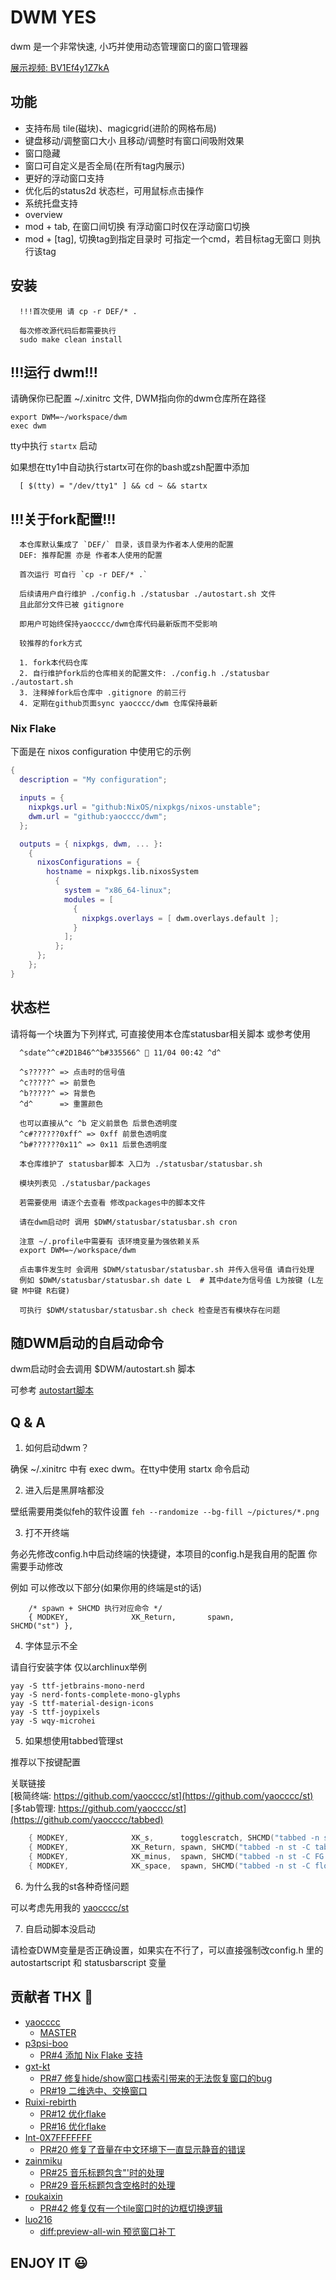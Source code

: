 # DWM YES

dwm 是一个非常快速, 小巧并使用动态管理窗口的窗口管理器

[展示视频: BV1Ef4y1Z7kA](https://www.bilibili.com/video/BV1Ef4y1Z7kA/)

## 功能

- 支持布局 tile(磁块)、magicgrid(进阶的网格布局)
- 键盘移动/调整窗口大小 且移动/调整时有窗口间吸附效果
- 窗口隐藏
- 窗口可自定义是否全局(在所有tag内展示)
- 更好的浮动窗口支持
- 优化后的status2d 状态栏，可用鼠标点击操作
- 系统托盘支持
- overview
- mod + tab, 在窗口间切换 有浮动窗口时仅在浮动窗口切换
- mod + [tag], 切换tag到指定目录时 可指定一个cmd，若目标tag无窗口 则执行该tag

## 安装

```plaintext
  !!!首次使用 请 cp -r DEF/* .

  每次修改源代码后都需要执行
  sudo make clean install
```

## !!!运行 dwm!!!

请确保你已配置 ~/.xinitrc 文件, DWM指向你的dwm仓库所在路径

```plaintext
export DWM=~/workspace/dwm
exec dwm
```

tty中执行 `startx` 启动

如果想在tty1中自动执行startx可在你的bash或zsh配置中添加

```plaintext
  [ $(tty) = "/dev/tty1" ] && cd ~ && startx
```

## !!!关于fork配置!!!

```plaintext
  本仓库默认集成了 `DEF/` 目录，该目录为作者本人使用的配置
  DEF: 推荐配置 亦是 作者本人使用的配置

  首次运行 可自行 `cp -r DEF/* .`

  后续请用户自行维护 ./config.h ./statusbar ./autostart.sh 文件
  且此部分文件已被 gitignore

  即用户可始终保持yaocccc/dwm仓库代码最新版而不受影响

  较推荐的fork方式

  1. fork本代码仓库
  2. 自行维护fork后的仓库相关的配置文件: ./config.h ./statusbar ./autostart.sh
  3. 注释掉fork后仓库中 .gitignore 的前三行
  4. 定期在github页面sync yaocccc/dwm 仓库保持最新
```

### Nix Flake

下面是在 nixos configuration 中使用它的示例
```nix
{
  description = "My configuration";

  inputs = {
    nixpkgs.url = "github:NixOS/nixpkgs/nixos-unstable";
    dwm.url = "github:yaocccc/dwm";
  };

  outputs = { nixpkgs, dwm, ... }:
    {
      nixosConfigurations = {
        hostname = nixpkgs.lib.nixosSystem
          {
            system = "x86_64-linux";
            modules = [
              {
                nixpkgs.overlays = [ dwm.overlays.default ];
              }
            ];
          };
      };
    };
}
```

## 状态栏

请将每一个块置为下列样式, 可直接使用本仓库statusbar相关脚本 或参考使用

```plaintext
  ^sdate^^c#2D1B46^^b#335566^  11/04 00:42 ^d^

  ^s?????^ => 点击时的信号值
  ^c?????^ => 前景色
  ^b?????^ => 背景色
  ^d^      => 重置颜色

  也可以直接从^c ^b 定义前景色 后景色透明度
  ^c#??????0xff^ => 0xff 前景色透明度
  ^b#??????0x11^ => 0x11 后景色透明度

  本仓库维护了 statusbar脚本 入口为 ./statusbar/statusbar.sh
  
  模块列表见 ./statusbar/packages
  
  若需要使用 请逐个去查看 修改packages中的脚本文件
  
  请在dwm启动时 调用 $DWM/statusbar/statusbar.sh cron

  注意 ~/.profile中需要有 该环境变量为强依赖关系
  export DWM=~/workspace/dwm

  点击事件发生时 会调用 $DWM/statusbar/statusbar.sh 并传入信号值 请自行处理
  例如 $DWM/statusbar/statusbar.sh date L  # 其中date为信号值 L为按键 (L左键 M中键 R右键)

  可执行 $DWM/statusbar/statusbar.sh check 检查是否有模块存在问题
```

## 随DWM启动的自启动命令

dwm启动时会去调用 $DWM/autostart.sh 脚本

可参考 [autostart脚本](https://github.com/yaocccc/dwm/blob/master/DEF/autostart.sh)

## Q & A

1. 如何启动dwm？

确保 ~/.xinitrc 中有 exec dwm。在tty中使用 startx 命令启动

2. 进入后是黑屏啥都没

壁纸需要用类似feh的软件设置 `feh --randomize --bg-fill ~/pictures/*.png`

3. 打不开终端

务必先修改config.h中启动终端的快捷键，本项目的config.h是我自用的配置 你需要手动修改

例如 可以修改以下部分(如果你用的终端是st的话) 

```plaintext
    /* spawn + SHCMD 执行对应命令 */
    { MODKEY,              XK_Return,       spawn,            SHCMD("st") },
```

4. 字体显示不全

请自行安装字体 仅以archlinux举例

```shell
yay -S ttf-jetbrains-mono-nerd
yay -S nerd-fonts-complete-mono-glyphs
yay -S ttf-material-design-icons
yay -S ttf-joypixels
yay -S wqy-microhei
```

5. 如果想使用tabbed管理st

推荐以下按键配置

关联链接  
[极简终端: https://github.com/yaocccc/st](https://github.com/yaocccc/st)  
[多tab管理: https://github.com/yaocccc/st](https://github.com/yaocccc/tabbed)  

```c
    { MODKEY,              XK_s,      togglescratch, SHCMD("tabbed -n scratchpad -c -r 2 st -w ''") },          /* super s          | 打开st scratchpad      */
    { MODKEY,              XK_Return, spawn, SHCMD("tabbed -n st -C tabbed -c -r 2 st -w ''") },                /* super enter      | 打开st                 */
    { MODKEY,              XK_minus,  spawn, SHCMD("tabbed -n st -C FG -c -r 2 st -w ''") },                    /* super +          | 打开全局st终端         */
    { MODKEY,              XK_space,  spawn, SHCMD("tabbed -n st -C float -c -r 2 st -w ''") },                 /* super space      | 打开浮动st终端         */
```

6. 为什么我的st各种奇怪问题

可以考虑先用我的 [yaocccc/st](https://github.com/yaocccc/st)

7. 自启动脚本没启动

请检查DWM变量是否正确设置，如果实在不行了，可以直接强制改config.h 里的 autostartscript 和 statusbarscript 变量

## 贡献者 THX 🌻

- [yaocccc](https://github.com/yaocccc)
  - [MASTER](#TOP)
- [p3psi-boo](https://github.com/p3psi-boo)
  - [PR#4 添加 Nix Flake 支持](https://github.com/yaocccc/dwm/pull/4)
- [gxt-kt](https://github.com/gxt-kt)
  - [PR#7 修复hide/show窗口栈索引带来的无法恢复窗口的bug](https://github.com/yaocccc/dwm/pull/7)
  - [PR#19 二维选中、交换窗口](https://github.com/yaocccc/dwm/pull/19)
- [Ruixi-rebirth](https://github.com/Ruixi-rebirth)
  - [PR#12 优化flake](https://github.com/yaocccc/dwm/pull/12)
  - [PR#16 优化flake](https://github.com/yaocccc/dwm/pull/16)
- [Int-0X7FFFFFFF](https://github.com/Int-0X7FFFFFFF)
  - [PR#20 修复了音量在中文环境下一直显示静音的错误](https://github.com/yaocccc/dwm/pull/20)
- [zainmiku](https://github.com/zainmiku)
  - [PR#25 音乐标题包含"'时的处理](https://github.com/yaocccc/dwm/pull/25)
  - [PR#29 音乐标题包含空格时的处理](https://github.com/yaocccc/dwm/pull/29)
- [roukaixin](https://github.com/roukaixin)
  - [PR#42 修复仅有一个tile窗口时的边框切换逻辑](https://github.com/yaocccc/dwm/pull/42)
- [luo216](https://github.com/luo216)
  - [diff:preview-all-win 预览窗口补丁](https://github.com/luo216/preview-all-win)

## ENJOY IT 😃
